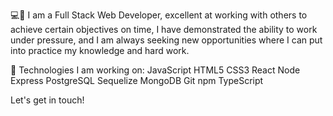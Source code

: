 
 💻👩 I am a Full Stack Web Developer, excellent at working with others to achieve certain objectives on time, I have demonstrated the ability to work under pressure, and I am always seeking new opportunities where I can put into practice my knowledge and hard work.


🚀 Technologies I am working on: 
JavaScript  HTML5  CSS3  React  Node  Express  PostgreSQL  Sequelize  MongoDB  Git  npm  TypeScript  



Let's get in touch!


